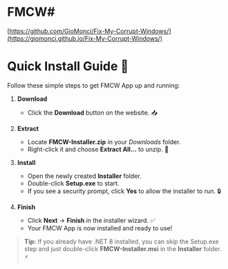 # FMCW#

[https://github.com/GioMonci/Fix-My-Corrupt-Windows/](https://giomonci.github.io/Fix-My-Corrupt-Windows/)

# Quick Install Guide 🎉

Follow these simple steps to get FMCW App up and running:

1. **Download**  
   - Click the **Download** button on the website. 📥

2. **Extract**  
   - Locate **FMCW-Installer.zip** in your _Downloads_ folder.  
   - Right-click it and choose **Extract All…** to unzip. 📂

3. **Install**  
   - Open the newly created **Installer** folder.  
   - Double-click **Setup.exe** to start.  
   - If you see a security prompt, click **Yes** to allow the installer to run. 🔒

4. **Finish**  
   - Click **Next** → **Finish** in the installer wizard. ✅  
   - Your FMCW App is now installed and ready to use!

> **Tip:** If you already have .NET 8 installed, you can skip the Setup.exe step and just double-click **FMCW-Installer.msi** in the **Installer** folder. ⚡️
